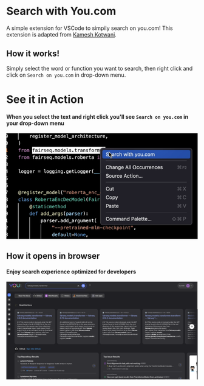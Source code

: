 # Search with You.com
A simple extension for VSCode to simpily search on you.com! This extension is adapted from [Kamesh Kotwani](https://github.com/kameshkotwani/google-search).

## How it works!
Simply select the word or function you want to search, then right click and click on `Search on you.com` in drop-down menu.

# See it in Action
#### When you select the text and right click you'll see `Search on you.com` in your drop-down menu

![drop-down-menu](https://github.com/You-OpenSource/YouCode/blob/main/resources/dropdown.png?raw=true)

## How it opens in browser
#### Enjoy search experience optimized for developers

![browser-query-results](https://github.com/You-OpenSource/YouCode/blob/main/resources/query.png?raw=true)